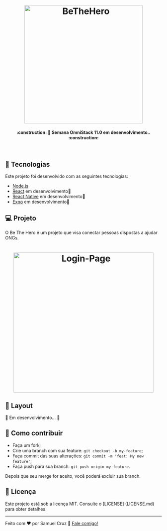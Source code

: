 <h1 align="center">
    <img alt="BeTheHero" title="#BeTheHero" src="https://rocketseat.com.br/static/images/og/week-11.png" width="380px" />
</h1>

<h4 align="center"> 
	:construction: 🚀 Semana OmniStack 11.0 em desenvolvimento.. :construction:
</h4>

<br>


## :rocket: Tecnologias

Este projeto foi desenvolvido com as seguintes tecnologias:

- [Node.js](https://nodejs.org/en/) 
- [React](https://reactjs.org) em desenvolvimento:construction:
- [React Native](https://facebook.github.io/react-native/) em desenvolvimento:construction:
- [Expo](https://expo.io/) em desenvolvimento:construction:

## 💻 Projeto

O Be The Hero é um projeto que visa conectar pessoas dispostas a ajudar ONGs.

<h1 align="center">
    <img alt="Login-Page" title="Login-Page" src=".github/login-page.png" width="450px" />
</h1>

## 🔖 Layout

:construction: Em desenvolvimento... :construction:

## 🤔 Como contribuir

- Faça um fork;
- Crie uma branch com sua feature: `git checkout -b my-feature`;
- Faça commit das suas alterações: `git commit -m 'feat: My new feature'`;
- Faça push para sua branch: `git push origin my-feature`.

Depois que seu merge for aceito, você poderá excluir sua branch.

## :memo: Licença

Este projeto está sob a licença MIT. Consulte o [LICENSE] (LICENSE.md) para obter detalhes.

---

Feito com ♥ por Samuel Cruz :wave: [Fale comigo!](https://samuel-cruz.github.io/)
